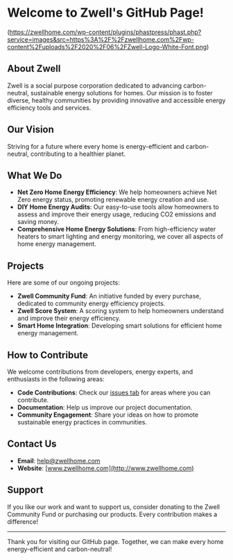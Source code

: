 # Welcome to Zwell's GitHub Page!

(https://zwellhome.com/wp-content/plugins/phastpress/phast.php?service=images&src=https%3A%2F%2Fzwellhome.com%2Fwp-content%2Fuploads%2F2020%2F06%2FZwell-Logo-White-Font.png)

## About Zwell

Zwell is a social purpose corporation dedicated to advancing carbon-neutral, sustainable energy solutions for homes. Our mission is to foster diverse, healthy communities by providing innovative and accessible energy efficiency tools and services.

## Our Vision

Striving for a future where every home is energy-efficient and carbon-neutral, contributing to a healthier planet.

## What We Do

- **Net Zero Home Energy Efficiency**: We help homeowners achieve Net Zero energy status, promoting renewable energy creation and use.
- **DIY Home Energy Audits**: Our easy-to-use tools allow homeowners to assess and improve their energy usage, reducing CO2 emissions and saving money.
- **Comprehensive Home Energy Solutions**: From high-efficiency water heaters to smart lighting and energy monitoring, we cover all aspects of home energy management.

## Projects

Here are some of our ongoing projects:

- **Zwell Community Fund**: An initiative funded by every purchase, dedicated to community energy efficiency projects.
- **Zwell Score System**: A scoring system to help homeowners understand and improve their energy efficiency.
- **Smart Home Integration**: Developing smart solutions for efficient home energy management.

## How to Contribute

We welcome contributions from developers, energy experts, and enthusiasts in the following areas:

- **Code Contributions**: Check our [issues tab](link-to-issues) for areas where you can contribute.
- **Documentation**: Help us improve our project documentation.
- **Community Engagement**: Share your ideas on how to promote sustainable energy practices in communities.

## Contact Us

- **Email**: [help@zwellhome.com](mailto:help@zwellhome.com)
- **Website**: [www.zwellhome.com](http://www.zwellhome.com)

## Support

If you like our work and want to support us, consider donating to the Zwell Community Fund or purchasing our products. Every contribution makes a difference!

---

Thank you for visiting our GitHub page. Together, we can make every home energy-efficient and carbon-neutral!
